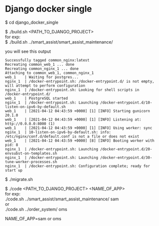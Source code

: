 # Django docker single

$ cd django_docker_single  

$ ./build.sh <PATH_TO_DJANGO_PROJECT>  
for exp:  
$ ./build.sh ../smart_assist/smart_assist_maintenance/  

you will see this output  
```
Successfully tagged common_nginx:latest
Recreating common_web_1 ... done
Recreating common_nginx_1 ... done
Attaching to common_web_1, common_nginx_1
web_1    | Waiting for postgres...
nginx_1  | /docker-entrypoint.sh: /docker-entrypoint.d/ is not empty, will attempt to perform configuration
nginx_1  | /docker-entrypoint.sh: Looking for shell scripts in /docker-entrypoint.d/
web_1    | PostgreSQL started
nginx_1  | /docker-entrypoint.sh: Launching /docker-entrypoint.d/10-listen-on-ipv6-by-default.sh
web_1    | [2021-04-12 04:43:59 +0000] [1] [INFO] Starting gunicorn 20.1.0
web_1    | [2021-04-12 04:43:59 +0000] [1] [INFO] Listening at: http://0.0.0.0:8000 (1)
web_1    | [2021-04-12 04:43:59 +0000] [1] [INFO] Using worker: sync
nginx_1  | 10-listen-on-ipv6-by-default.sh: info: /etc/nginx/conf.d/default.conf is not a file or does not exist
web_1    | [2021-04-12 04:43:59 +0000] [8] [INFO] Booting worker with pid: 8
nginx_1  | /docker-entrypoint.sh: Launching /docker-entrypoint.d/20-envsubst-on-templates.sh
nginx_1  | /docker-entrypoint.sh: Launching /docker-entrypoint.d/30-tune-worker-processes.sh
nginx_1  | /docker-entrypoint.sh: Configuration complete; ready for start up
```

$ ./migrate.sh  

$ ./code  <PATH_TO_DJANGO_PROJECT>   <NAME_OF_APP>  
for exp:  
./code.sh ../smart_assist/smart_assist_maintenance/ sam  
or  
./code.sh ../order_system/ oms    

NAME_OF_APP=sam or oms  